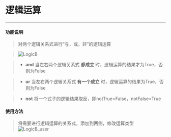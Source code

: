 # 逻辑运算
__________________________

#### 功能说明

>对两个逻辑关系式进行“与，或，非”的逻辑运算

>![LogicB](/image/Logic/logicB.jpg)

>* __and__
当左右两个逻辑关系式 __都成立__ 时，逻辑运算的结果才为True，否则为False

>* __or__
当左右两个逻辑关系式 __有一个成立__ 时，逻辑运算的结果为True，否则为False

>* __not__
将一个式子的逻辑结果取反，即notTrue=False，notFalse=True

#### 使用方法

>将需要进行逻辑运算的关系式，添加到两侧，修改运算类型
>![LogicB_user](/image/Logic/LogicB_user.gif)
